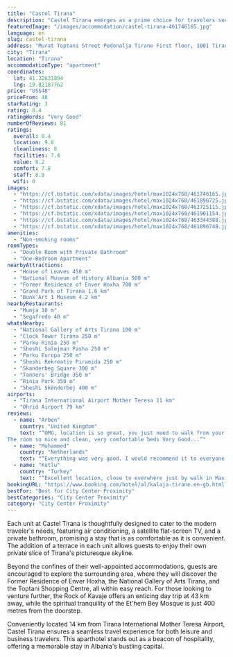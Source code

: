 ```yaml
---
title: "Castel Tirana"
description: "Castel Tirana emerges as a prime choice for travelers seeking the perfect blend of comfort and convenience in the heart of Tirana."
featuredImage: "/images/accommodation/castel-tirana-461746165.jpg"
language: en
slug: castel-tirana
address: "Murat Toptani Street Pedonalja Tirane First floor, 1001 Tirana, Albania"
city: "Tirana"
location: "Tirana"
accommodationType: "apartment"
coordinates:
  lat: 41.32631894
  lng: 19.82187762
price: "US$48"
priceFrom: 48
starRating: 3
rating: 8.4
ratingWords: "Very Good"
numberOfReviews: 81
ratings:
  overall: 8.4
  location: 9.8
  cleanliness: 8
  facilities: 7.4
  value: 8.2
  comfort: 7.8
  staff: 8.9
  wifi: 0
images:
  - "https://cf.bstatic.com/xdata/images/hotel/max1024x768/461746165.jpg?k=145ffdab0ef047c6dab0c7044c0be36c1f4878ca923b8fa04af3fff2e896767c&o=&hp=1"
  - "https://cf.bstatic.com/xdata/images/hotel/max1024x768/461896725.jpg?k=ba5088f69fa1913958cc0212f03b8d7fa8954b71e16e994552f6d10a966c5bb5&o=&hp=1"
  - "https://cf.bstatic.com/xdata/images/hotel/max1024x768/462725115.jpg?k=98b01d1a941c44486df46b8af990cf7293d71c1db0f445efaae6b30ce3d43953&o=&hp=1"
  - "https://cf.bstatic.com/xdata/images/hotel/max1024x768/461901154.jpg?k=f67a53ceb1834cc4e13e56300d63e6852401940eab41aa2c1c71d60d42add2d2&o=&hp=1"
  - "https://cf.bstatic.com/xdata/images/hotel/max1024x768/463344388.jpg?k=d31d500b8aa45ba16c2817b7c92936e4df67590cc2386cd682b83fef90faa7c9&o=&hp=1"
  - "https://cf.bstatic.com/xdata/images/hotel/max1024x768/461896748.jpg?k=db53fcd07c210b1a5b7ba2eb76130ae389145cd9348a285ca30c6c80ba479083&o=&hp=1"
amenities:
  - "Non-smoking rooms"
roomTypes:
  - "Double Room with Private Bathroom"
  - "One-Bedroom Apartment"
nearbyAttractions:
  - "House of Leaves 450 m"
  - "National Museum of History Albania 500 m"
  - "Former Residence of Enver Hoxha 700 m"
  - "Grand Park of Tirana 1.6 km"
  - "Bunk'Art 1 Museum 4.2 km"
nearbyRestaurants:
  - "Mumja 10 m"
  - "Segafredo 40 m"
whatsNearby:
  - "National Gallery of Arts Tirana 100 m"
  - "Clock Tower Tirana 250 m"
  - "Parku Rinia 250 m"
  - "Sheshi Sulejman Pasha 250 m"
  - "Parku Europa 250 m"
  - "Sheshi Rekreativ Piramida 250 m"
  - "Skanderbeg Square 300 m"
  - "Tanners' Bridge 350 m"
  - "Rinia Park 350 m"
  - "Sheshi Skënderbej 400 m"
airports:
  - "Tirana International Airport Mother Teresa 11 km"
  - "Ohrid Airport 79 km"
reviews:
  - name: "Arben"
    country: "United Kingdom"
    text: "“OMG, location is so great, you just need to walk from your front door and you are in the Main Street, shops restaurant and coffee shops right outside your front door, the best location,
The room so nice and clean, very comfortable beds Very Good...”"
  - name: "Muhammed"
    country: "Netherlands"
    text: "“Everything was very good. I would recommend it to everyone.”"
  - name: "Kutlu"
    country: "Turkey"
    text: "“Excellent location, close to everwhere just by walk in Max 5-15 min. Nice hospitlity and helpful staff.”"
bookingURL: "https://www.booking.com/hotel/al/kalaja-tirane.en-gb.html?aid=8035640"
bestFor: "Best for City Center Proximity"
bestCategories: "City Center Proximity"
category: "City Center Proximity"
---
```


Each unit at Castel Tirana is thoughtfully designed to cater to the modern traveler's needs, featuring air conditioning, a satellite flat-screen TV, and a private bathroom, promising a stay that is as comfortable as it is convenient. The addition of a terrace in each unit allows guests to enjoy their own private slice of Tirana's picturesque skyline.

Beyond the confines of their well-appointed accommodations, guests are encouraged to explore the surrounding area, where they will discover the Former Residence of Enver Hoxha, the National Gallery of Arts Tirana, and the Toptani Shopping Centre, all within easy reach. For those looking to venture further, the Rock of Kavaje offers an enticing day trip at 43 km away, while the spiritual tranquility of the Et'hem Bey Mosque is just 400 metres from the doorstep.

Conveniently located 14 km from Tirana International Mother Teresa Airport, Castel Tirana ensures a seamless travel experience for both leisure and business travelers. This aparthotel stands out as a beacon of hospitality, offering a memorable stay in Albania's bustling capital.
